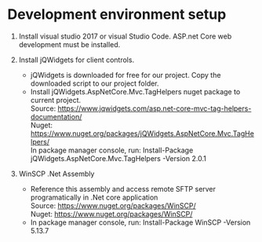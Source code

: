# Development environment setup

1. Install visual studio 2017 or visual Studio Code. ASP.net Core web development must be installed.  

2. Install jQWidgets for client controls.
    - jQWidgets is downloaded for free for our project. Copy the downloaded script to our project folder.  
    - Install jQWidgets.AspNetCore.Mvc.TagHelpers nuget package to current project.  
        Source: <https://www.jqwidgets.com/asp.net-core-mvc-tag-helpers-documentation/>  
        Nuget: <https://www.nuget.org/packages/jQWidgets.AspNetCore.Mvc.TagHelpers/>  
        In package manager console, run: Install-Package jQWidgets.AspNetCore.Mvc.TagHelpers -Version 2.0.1  
3. WinSCP .Net Assembly
    - Reference this assembly and access remote SFTP server programatically in .Net core application  
        Source: <https://www.nuget.org/packages/WinSCP/>  
        Nuget: <https://www.nuget.org/packages/WinSCP/>  
    - In package manager console, run: Install-Package WinSCP -Version 5.13.7  
